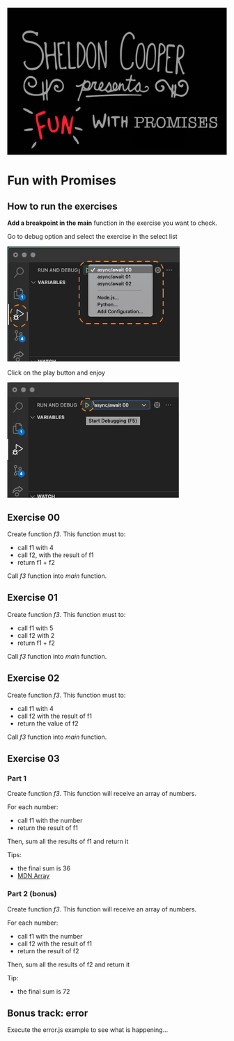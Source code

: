 ![](./img/title.png)

# Fun with Promises

## How to run the exercises

**Add a breakpoint in the main** function in the exercise you want to check.

Go to debug option and select the exercise in the select list

![](./img/select.png)

Click on the play button and enjoy

![](./img/run.png)

## Exercise 00

Create function _f3_. This function must to:

- call f1 with 4
- call f2, with the result of f1
- return f1 + f2

Call _f3_ function into _main_ function.

## Exercise 01

Create function _f3_. This function must to:

- call f1 with 5
- call f2 with 2
- return f1 + f2 

Call _f3_ function into _main_ function.

## Exercise 02

Create function _f3_. This function must to:

- call f1 with 4
- call f2 with the result of f1
- return the value of f2

Call _f3_ function into _main_ function.

## Exercise 03

### Part 1
Create function _f3_. This function will receive an array of numbers.

For each number:

- call f1 with the number
- return the result of f1

Then, sum all the results of f1 and return it

Tips: 
- the final sum is 36
- [MDN Array](https://developer.mozilla.org/es/docs/Web/JavaScript/Reference/Global_Objects/Array)

### Part 2 (bonus)
Create function _f3_. This function will receive an array of numbers.

For each number:

- call f1 with the number
- call f2 with the result of f1
- return the result of f2

Then, sum all the results of f2 and return it

Tip: 
- the final sum is 72

## Bonus track: error

Execute the error.js example to see what is happening...